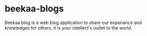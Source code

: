 # beekaa-blogs
Beekaa blog is a web blog application to share our experiance and knowledges for others. it is your intellect's outlet to the world.
